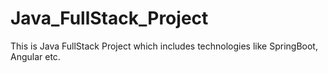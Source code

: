 # Java_FullStack_Project
This is Java FullStack Project which includes technologies like SpringBoot, Angular etc.
